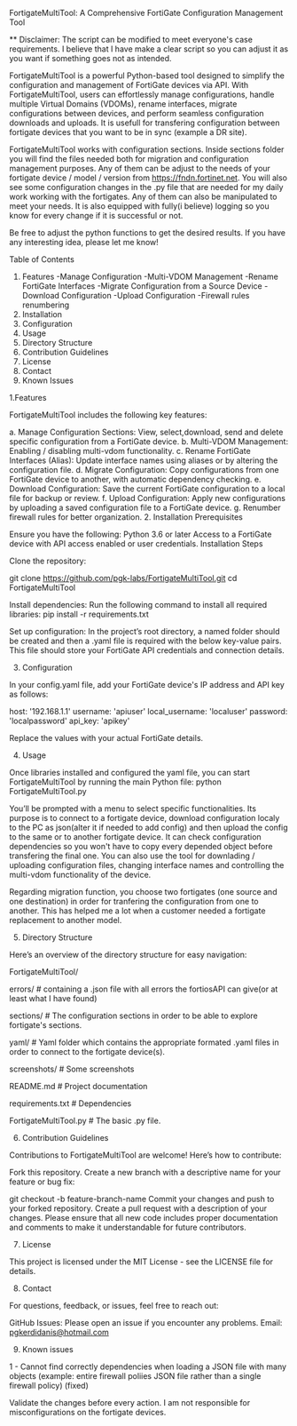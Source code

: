 FortigateMultiTool: A Comprehensive FortiGate Configuration Management Tool

** Disclaimer: The script can be modified to meet everyone's case requirements. I believe that I have make a clear script so you can adjust it as you want if something goes not as intended.

FortigateMultiTool is a powerful Python-based tool designed to simplify the configuration and management of FortiGate devices via API. With FortigateMultiTool, users can effortlessly manage configurations, handle multiple Virtual Domains (VDOMs), rename interfaces, migrate configurations between devices, and perform seamless configuration downloads and uploads.
It is usefull for transfering configuration between fortigate devices that you want to be in sync (example a DR site).

FortigateMultiTool works with configuration sections.
Inside sections folder you will find the files needed both for migration and configuration management purposes. Any of them can be adjust to the needs of your fortigate device / model / version from https://fndn.fortinet.net. You will also see some configuration changes in the .py file that  are needed for my daily work working with the fortigates. Any of them can also be manipulated to meet your needs.
It is also equipped with fully(i believe) logging so you know for every change if it is successful or not.

Be free to adjust the python functions to get the desired results. If you have any interesting idea, please let me know!

Table of Contents

1. Features
	-Manage Configuration
	-Multi-VDOM Management
	-Rename FortiGate Interfaces
	-Migrate Configuration from a Source Device
	-Download Configuration
	-Upload Configuration
	-Firewall rules renumbering
3. Installation
4. Configuration
5. Usage
6. Directory Structure
7. Contribution Guidelines
8. License
9. Contact
10. Known Issues


1.Features

FortigateMultiTool includes the following key features:

a. Manage Configuration Sections: View, select,download, send and delete specific configuration from a FortiGate device. 
b. Multi-VDOM Management: Enabling / disabling multi-vdom functionality. 
c. Rename FortiGate Interfaces (Alias): Update interface names using aliases or by altering the configuration file. 
d. Migrate Configuration: Copy configurations from one FortiGate device to another, with automatic dependency checking. 
e. Download Configuration: Save the current FortiGate configuration to a local file for backup or review. 
f. Upload Configuration: Apply new configurations by uploading a saved configuration file to a FortiGate device.
g. Renumber firewall rules for better organization.
2. Installation Prerequisites

Ensure you have the following:
Python 3.6 or later Access to a FortiGate device with API access enabled or user credentials. Installation Steps

Clone the repository:

git clone https://github.com/pgk-labs/FortigateMultiTool.git
cd FortigateMultiTool 

Install dependencies: Run the following command to install all required libraries:
pip install -r requirements.txt

Set up configuration: In the project’s root directory, a named folder should be created and then a .yaml file is required with the below key-value pairs. This file should store your FortiGate API credentials and connection details.

3. Configuration

In your config.yaml file, add your FortiGate device's IP address and API key as follows: 

host: '192.168.1.1' 
username: 'apiuser' 
local_username: 'localuser' 
password: 'localpassword' 
api_key: 'apikey'

Replace the values with your actual FortiGate details.

4. Usage

Once libraries installed and configured the yaml file, you can start FortigateMultiTool by running the main Python file:
python FortigateMultiTool.py 

You’ll be prompted with a menu to select specific functionalities.
Its purpose is to connect to a fortigate device, download configuration localy to the PC as json(alter it if needed to add config) and then upload the config to the same or to another fortigate device. It can check configuration dependencies so you won't have to copy every depended object before transfering the final one.
You can also use the tool for downlading / uploading configuration files, changing interface names and controlling the multi-vdom functionality of the device.

Regarding migration function, you choose two fortigates (one source and one destination) in order for tranfering the configuration from one to another. This has helped me a lot when a customer needed a fortigate replacement to another model.

5. Directory Structure

Here’s an overview of the directory structure for easy navigation:

FortigateMultiTool/

errors/   # containing a .json file with all errors the fortiosAPI can give(or at least what I have found)

sections/ # The configuration sections in order to be able to explore fortigate's sections.

yaml/     # Yaml folder which contains the appropriate formated .yaml files in order to connect to the fortigate device(s).

screenshots/ # Some screenshots

README.md    # Project documentation

requirements.txt # Dependencies

FortigateMultiTool.py     # The basic .py file.

6. Contribution Guidelines

Contributions to FortigateMultiTool are welcome! Here’s how to contribute:

Fork this repository. Create a new branch with a descriptive name for your feature or bug fix:

git checkout -b feature-branch-name Commit your changes and push to your forked repository. Create a pull request with a description of your changes. Please ensure that all new code includes proper documentation and comments to make it understandable for future contributors.

7. License

This project is licensed under the MIT License - see the LICENSE file for details.

8. Contact

For questions, feedback, or issues, feel free to reach out:

GitHub Issues: Please open an issue if you encounter any problems. Email: pgkerdidanis@hotmail.com

9. Known issues

1 - Cannot find correctly dependencies when loading a JSON file with many objects (example: entire firewall poliies JSON file rather than a single firewall policy) (fixed)

Validate the changes before every action. I am not responsible for misconfigurations on the fortigate devices. 
